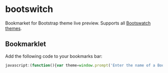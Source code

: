 # bootswitch
Bookmarket for Bootstrap theme live preview. Supports all [Bootswatch themes](http://www.bootstrapcdn.com/#bootswatch_tab).

## Bookmarklet
Add the following code to your bookmarks bar:

```javascript
javascript:(function(){var theme=window.prompt('Enter the name of a Bootstrap theme:');Array.prototype.forEach.call(document.querySelectorAll('link[rel=stylesheet]'),function(link){if(!theme||theme==='default'){link.href='//maxcdn.bootstrapcdn.com/bootstrap/3.3.2/css/bootstrap.min.css'}else if(link.href.search(/bootstrap(\.min)?\.css/)!=-1){link.href='//maxcdn.bootstrapcdn.com/bootswatch/3.3.1/'+theme+'/bootstrap.min.css'}})})();
```
